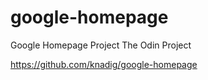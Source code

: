 # google-homepage
Google Homepage Project
The Odin Project

https://github.com/knadig/google-homepage
